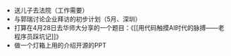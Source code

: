 - 送儿子去法院（工作需要）
- 与郭瑞讨论企业拜访的初步计划（5月、深圳）
- 打算在4月28日去华师大分享的一个题目：《[[用代码触摸AI时代的脉搏——老程序员踩坑记]]》
- 做一个灯箱上用的介绍开源的PPT